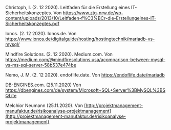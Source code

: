 ﻿Christoph, I. (2. 12 2020). Leitfaden für die Erstellung eines IT-Sicherheitskonzeptes. Von https://www.ztg-nrw.de/wp-content/uploads/2013/10/Leitfaden-f%C3%BCr-die-Erstellungeines-IT-Sicherheitskonzeptes.pdf  

Ionos. (2. 12 2020). Ionos.de. Von https://www.ionos.de/digitalguide/hosting/hostingtechnik/mariadb-vs-mysql/ 

Mindfire Solutions. (2. 12 2020). Medium.com. Von https://medium.com/@mindfiresolutions.usa/acomparison-between-mysql-vs-ms-sql-server-58b537e474be  

Nemo, J. M. (2. 12 2020). endoflife.date. Von https://endoflife.date/mariadb 

DB-ENGINES.com. (25.11.2020) Von https://dbengines.com/de/system/Microsoft+SQL+Server%3BMySQL%3BSQLite 

Melchior Neumann (25.11.2020). Von [http://projektmanagement-manufaktur.de/risikoanalyse-projektmanagement](http://projektmanagement-manufaktur.de/risikoanalyse-projektmanagement)
